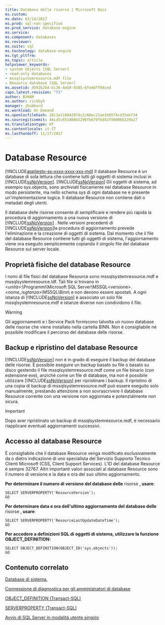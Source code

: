 ```yaml
---
title: Database delle risorse | Microsoft Docs
ms.custom: 
ms.date: 03/14/2017
ms.prod: sql-non-specified
ms.prod_service: database-engine
ms.service: 
ms.component: databases
ms.reviewer: 
ms.suite: sql
ms.technology: database-engine
ms.tgt_pltfrm: 
ms.topic: article
helpviewer_keywords:
- system objects [SQL Server]
- read-only databases
- mssqlsystemresource.mdf file
- Resource database [SQL Server]
ms.assetid: d592b2b4-bc36-4eb9-9385-8fe4dff0dced
caps.latest.revision: "71"
author: BYHAM
ms.author: rickbyh
manager: jhubbard
ms.workload: On Demand
ms.openlocfilehash: 28c3a118942874c2c68ec22ae1b0574cd35def34
ms.sourcegitcommit: 44cd5c651488b5296fb679f6d43f50d068339a27
ms.translationtype: HT
ms.contentlocale: it-IT
ms.lasthandoff: 11/17/2017
---
```

# <a name="resource-database"></a>Database Resource
[!INCLUDE[appliesto-ss-xxxx-xxxx-xxx-md](../../includes/appliesto-ss-xxxx-xxxx-xxx-md.md)] Il database Resource è un database di sola lettura che contiene tutti gli oggetti di sistema inclusi in [!INCLUDE[ssNoVersion](../../includes/ssnoversion-md.md)]. [!INCLUDE[ssNoVersion](../../includes/ssnoversion-md.md)] Gli oggetti di sistema, ad esempio sys.objects, sono archiviati fisicamente nel database Resource in modo persistente, ma nello schema sys di ogni database ne è presente un'implementazione logica. Il database Resource non contiene dati o metadati degli utenti.  
  
 Il database delle risorse consente di semplificare e rendere più rapida la procedura di aggiornamento a una nuova versione di [!INCLUDE[ssNoVersion](../../includes/ssnoversion-md.md)] . Nelle versioni precedenti di [!INCLUDE[ssNoVersion](../../includes/ssnoversion-md.md)]la procedura di aggiornamento prevede l'eliminazione e la creazione di oggetti di sistema. Dal momento che il file del database Resource contiene tutti gli oggetti di sistema, l'aggiornamento viene ora eseguito semplicemente copiando il singolo file del database Resource sul server locale.  
  
## <a name="physical-properties-of-resource"></a>Proprietà fisiche del database Resource  
 I nomi di file fisici del database Resource sono mssqlsystemresource.mdf e mssqlsystemresource.ldf. Tali file si trovano in \<*unità*>:\Programmi\Microsoft SQL Server\MSSQL\<versione>.\<*nome_isgtanza*>\MSSQL\Binn\ e non devono essere spostati. A ogni istanza di [!INCLUDE[ssNoVersion](../../includes/ssnoversion-md.md)] è associato un solo file mssqlsystemresource.mdf e istanze diverse non condividono il file.  
  
> [!WARNING]  
>  Gli aggiornamenti e i Service Pack forniscono talvolta un nuovo database delle risorse che viene installato nella cartella BINN. Non è consigliabile né possibile modificare il percorso del database delle risorse.  
  
## <a name="backing-up-and-restoring-the-resource-database"></a>Backup e ripristino del database Resource  
 [!INCLUDE[ssNoVersion](../../includes/ssnoversion-md.md)] non è in grado di eseguire il backup del database delle risorse. È possibile eseguire un backup basato su file o basato su disco gestendo il file mssqlsystemresource.mdf come un file binario (con estensione exe), anziché come un file di database, ma non è possibile utilizzare [!INCLUDE[ssNoVersion](../../includes/ssnoversion-md.md)] per ripristinare i backup. Il ripristino di una copia di backup di mssqlsystemresource.mdf può essere eseguito solo manualmente, prestando attenzione a non sovrascrivere il database Resource corrente con una versione non aggiornata e potenzialmente non sicura.  
  
> [!IMPORTANT]  
>  Dopo aver ripristinato un backup di mssqlsystemresource.mdf, è necessario riapplicare eventuali aggiornamenti successivi.  
  
## <a name="accessing-the-resource-database"></a>Accesso al database Resource  
 È consigliabile che il database Resource venga modificato esclusivamente da o dietro indicazione di uno specialista del Servizio Supporto Tecnico Clienti Microsoft (CSS, Client Support Services). L'ID del database Resource è sempre 32767. Altri importanti valori associati al database Resource sono il numero di versione e la data e ora del suo ultimo aggiornamento.  
  
 **Per determinare il numero di versione del database delle** risorse **, usare**:  
  
```  
SELECT SERVERPROPERTY('ResourceVersion');  
GO  
```  
  
 **Per determinare data e ora dell'ultimo aggiornamento del database delle** risorse **, usare**:  
  
```  
SELECT SERVERPROPERTY('ResourceLastUpdateDateTime');  
GO  
```  
  
 **Per accedere a definizioni SQL di oggetti di sistema, utilizzare la funzione OBJECT_DEFINITION:**  
  
```  
SELECT OBJECT_DEFINITION(OBJECT_ID('sys.objects'));  
GO  
```  
  
## <a name="related-content"></a>Contenuto correlato  
 [Database di sistema.](../../relational-databases/databases/system-databases.md)  
  
 [Connessione di diagnostica per gli amministratori di database](../../database-engine/configure-windows/diagnostic-connection-for-database-administrators.md)  
  
 [OBJECT_DEFINITION &#40;Transact-SQL&#41;](../../t-sql/functions/object-definition-transact-sql.md)  
  
 [SERVERPROPERTY &#40;Transact-SQL&#41;](../../t-sql/functions/serverproperty-transact-sql.md)  
  
 [Avvio di SQL Server in modalità utente singolo](../../database-engine/configure-windows/start-sql-server-in-single-user-mode.md)  
  
  
